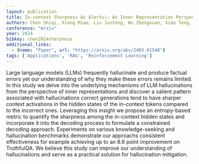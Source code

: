 ```yaml
---
layout: publication
title: In-context Sharpness As Alerts\: An Inner Representation Perspective For Hallucination Mitigation
authors: Chen Shiqi, Xiong Miao, Liu Junteng, Wu Zhengxuan, Xiao Teng, Gao Siyang, He Junxian
conference: "Arxiv"
year: 2024
bibkey: chen2024sharpness
additional_links:
  - {name: "Paper", url: "https://arxiv.org/abs/2403.01548"}
tags: ['Applications', 'RAG', 'Reinforcement Learning']
---
```

Large language models (LLMs) frequently hallucinate and produce factual errors yet our understanding of why they make these errors remains limited. In this study we delve into the underlying mechanisms of LLM hallucinations from the perspective of inner representations and discover a salient pattern associated with hallucinations correct generations tend to have sharper context activations in the hidden states of the in-context tokens compared to the incorrect ones. Leveraging this insight we propose an entropy-based metric to quantify the sharpness among the in-context hidden states and incorporate it into the decoding process to formulate a constrained decoding approach. Experiments on various knowledge-seeking and hallucination benchmarks demonstrate our approachs consistent effectiveness for example achieving up to an 8.6 point improvement on TruthfulQA. We believe this study can improve our understanding of hallucinations and serve as a practical solution for hallucination mitigation.
